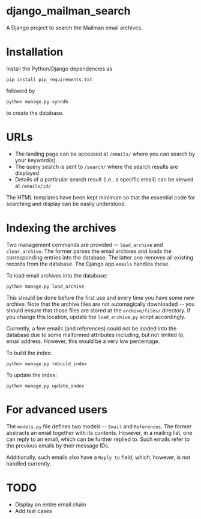 django\_mailman\_search
=====================

A Django project to search the Mailman email archives.


Installation
==========

Install the Python/Django dependencies as

```
pip install pip_requirements.txt
```

followed by

```
python manage.py syncdb
```

to create the database.


URLs
=======

- The landing page can be accessed at ```/emails/``` where you can search by your keyword(s).
- The query search is sent to ```/search/``` where the search results are displayed
- Details of a particular search result (i.e., a specific email) can be viewed at ```/emails/id/```

The HTML templates have been kept minimum so that the essential code for searching and display can be easily understood.


Indexing the archives
==================

Two management commands are provided -- ```load_archive``` and ```clear_archive```. The former parses the email archives and loads the corresponding entries into the database. The latter one removes all existing records from the database. The Django app ```emails``` handles these.

To load email archives into the database:

```
python manage.py load_archive
```

This should be done before the first use and every time you have some new archive. Note that the archive files are not automagically downloaded -- you should ensure that those files are stored at the ```archive/files/``` directory. If you change this location, update the ```load_archive.py``` script accordingly.

Currently, a few emails (and references) could not be loaded into the database due to some malformed attributes including, but not limited to, email address. However, this would be a very low percentage.

To build the index:

```
python manage.py rebuild_index
```

To update the index:

```
python manage.py update_index
```


For advanced users
====================

The ```models.py``` file defines two models -- ```Email``` and ```References```. The former abstracts an email together with its contents. However, in a mailing list, one can reply to an email, which can be further replied to. Such emails refer to the previous emails by their message IDs.

Additionally, such emails also have a ```Reply to``` field, which, however, is not handled currently.

TODO
======

- Display an entire email chain
- Add test cases
